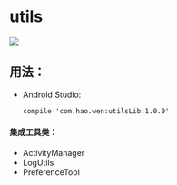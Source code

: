 # utils
[![](https://img.shields.io/badge/release-1.0.0-green.svg)](https://github.com/zhangwenhaojf40/utils/tree/master/utils)

## 用法：
  
  * Android Studio:
  
        compile 'com.hao.wen:utilsLib:1.0.0'

#### 集成工具类：
      
   * ActivityManager 
   * LogUtils
   * PreferenceTool
          
          
